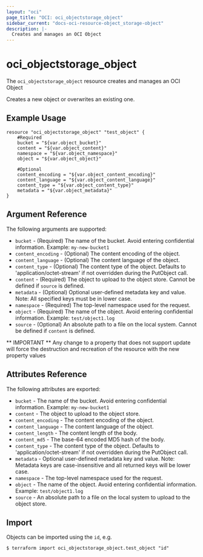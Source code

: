```yaml
---
layout: "oci"
page_title: "OCI: oci_objectstorage_object"
sidebar_current: "docs-oci-resource-object_storage-object"
description: |-
  Creates and manages an OCI Object
---
```


# oci_objectstorage_object
The `oci_objectstorage_object` resource creates and manages an OCI Object

Creates a new object or overwrites an existing one.


## Example Usage

```hcl
resource "oci_objectstorage_object" "test_object" {
	#Required
	bucket = "${var.object_bucket}"
	content = "${var.object_content}"
	namespace = "${var.object_namespace}"
	object = "${var.object_object}"

	#Optional
	content_encoding = "${var.object_content_encoding}"
	content_language = "${var.object_content_language}"
	content_type = "${var.object_content_type}"
	metadata = "${var.object_metadata}"
}
```

## Argument Reference

The following arguments are supported:

* `bucket` - (Required) The name of the bucket. Avoid entering confidential information. Example: `my-new-bucket1` 
* `content_encoding` - (Optional) The content encoding of the object.
* `content_language` - (Optional) The content language of the object.
* `content_type` - (Optional) The content type of the object.  Defaults to 'application/octet-stream' if not overridden during the PutObject call.
* `content` - (Required) The object to upload to the object store. Cannot be defined if `source` is defined.
* `metadata` - (Optional) Optional user-defined metadata key and value.
Note: All specified keys must be in lower case.
* `namespace` - (Required) The top-level namespace used for the request.
* `object` - (Required) The name of the object. Avoid entering confidential information. Example: `test/object1.log` 
* `source` - (Optional) An absolute path to a file on the local system. Cannot be defined if `content` is defined.


** IMPORTANT **
Any change to a property that does not support update will force the destruction and recreation of the resource with the new property values

## Attributes Reference

The following attributes are exported:

* `bucket` - The name of the bucket. Avoid entering confidential information. Example: `my-new-bucket1` 
* `content` - The object to upload to the object store.
* `content_encoding` - The content encoding of the object.
* `content_language` - The content language of the object.
* `content_length` - The content length of the body.
* `content_md5` - The base-64 encoded MD5 hash of the body.
* `content_type` - The content type of the object.  Defaults to 'application/octet-stream' if not overridden during the PutObject call.
* `metadata` - Optional user-defined metadata key and value.
Note: Metadata keys are case-insensitive and all returned keys will be lower case.
* `namespace` - The top-level namespace used for the request.
* `object` - The name of the object. Avoid entering confidential information. Example: `test/object1.log` 
* `source` - An absolute path to a file on the local system to upload to the object store.

## Import

Objects can be imported using the `id`, e.g.

```
$ terraform import oci_objectstorage_object.test_object "id"
```
